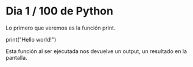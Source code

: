 # Dia 1 / 100 de Python

Lo primero que veremos es la función print.

print("Hello world!")

Esta función al ser ejecutada nos devuelve un output, un resultado en la pantalla. 

